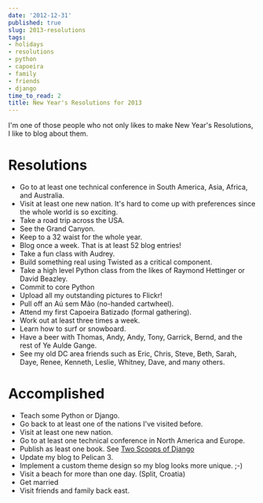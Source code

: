 ```yaml
---
date: '2012-12-31'
published: true
slug: 2013-resolutions
tags:
- holidays
- resolutions
- python
- capoeira
- family
- friends
- django
time_to_read: 2
title: New Year's Resolutions for 2013
---
```


I'm one of those people who not only likes to make New Year's
Resolutions, I like to blog about them.

# Resolutions

-   Go to at least one technical conference in South America, Asia,
    Africa, and Australia.
-   Visit at least one new nation. It's hard to come up with
    preferences since the whole world is so exciting.
-   Take a road trip across the USA.
-   See the Grand Canyon.
-   Keep to a 32 waist for the whole year.
-   Blog once a week. That is at least 52 blog entries!
-   Take a fun class with Audrey.
-   Build something real using Twisted as a critical component.
-   Take a high level Python class from the likes of Raymond Hettinger
    or David Beazley.
-   Commit to core Python
-   Upload all my outstanding pictures to Flickr!
-   Pull off an Aú sem Mão (no-handed cartwheel).
-   Attend my first Capoeira Batizado (formal gathering).
-   Work out at least three times a week.
-   Learn how to surf or snowboard.
-   Have a beer with Thomas, Andy, Andy, Tony, Garrick, Bernd, and the
    rest of Ye Aulde Gange.
-   See my old DC area friends such as Eric, Chris, Steve, Beth, Sarah,
    Daye, Renee, Kenneth, Leslie, Whitney, Dave, and many others.

# Accomplished

-   Teach some Python or Django.
-   Go back to at least one of the nations I've visited before.
-   Visit at least one new nation.
-   Go to at least one technical conference in North America and Europe.
-   Publish as least one book. See [Two Scoops of
    Django](https://feldroy.com/products/two-scoops-of-django-1-5/)
-   Update my blog to Pelican 3.
-   Implement a custom theme design so my blog looks more unique. ;-)
-   Visit a beach for more than one day. (Split, Croatia)
-   Get married
-   Visit friends and family back east.
